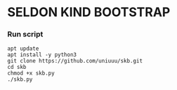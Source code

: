 # SELDON KIND BOOTSTRAP

### Run script

```
apt update
apt install -y python3
git clone https://github.com/uniuuu/skb.git
cd skb
chmod +x skb.py
./skb.py
```
